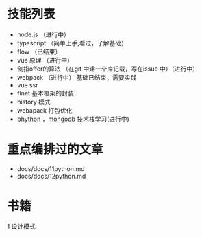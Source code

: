 # 技能列表

-   node.js （进行中）
-   typescript （简单上手,看过，了解基础）
-   flow （已结束）
-   vue 原理 （进行中）
-   剑指offer的算法 （在git 中建一个库记载，写在issue 中）（进行中）
-   webpack （进行中） 基础已结束，需要实践
-   vue ssr 
-   flnet 基本框架的封装 
-   history 模式 
-   webapack 打包优化
-   phython ，mongodb 技术栈学习(进行中)

# 重点编排过的文章

-   docs/docs/11python.md
-   docs/docs/12python.md

# 书籍

1 设计模式
